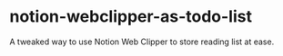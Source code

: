 # notion-webclipper-as-todo-list
A tweaked way to use Notion Web Clipper to store reading list at ease.

